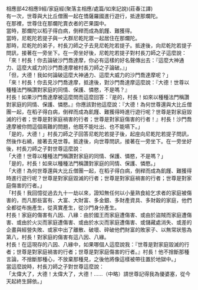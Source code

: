 相應部42相應9經/家庭經(聚落主相應/處篇/如來記說)(莊春江譯)  
有一次，世尊與大比丘僧團一起在憍薩羅國進行遊行，抵達那爛陀。  
在那裡，世尊住在那爛陀賣衣者的芒果園中。  
當時，那爛陀以稻子得白病，倒稈而成為飢饉、難獲得。  
當時，尼乾陀若提子與一大群尼乾陀眾一起居住在那爛陀。  
那時，尼乾陀的弟子，村長刀師之子去見尼乾陀若提子。抵達後，向尼乾陀若提子問訊，接著在一旁坐下。在一旁坐好後，尼乾陀若提子對村長刀師之子這麼說：  
「來！村長！你去論破沙門喬達摩，你必有這樣的好名聲傳出去：『這麼大神通力、這麼大威力的沙門喬達摩被村長刀師之子論破。』」  
「但，大德！我如何論破這麼大神通力、這麼大威力的沙門喬達摩呢？」  
「來！村長！你去見沙門喬達摩，抵達後，對沙門喬達摩這麼說：『大德！世尊以種種法門稱讚對家庭的同情、保護、憐愍，不是嗎？』  
村長！如果沙門喬達摩被這麼問而這麼回答：『是的，村長！如來以種種法門稱讚對家庭的同情、保護、憐愍。』你應該對他這麼說：『大德！為何世尊還與大比丘僧團一起，在稻子得白病，倒稈而成為飢饉、難獲得時進行遊行呢？世尊是對家庭毀滅的行者；世尊是對家庭禍害的行者；世尊是對家庭傷害的行者！』村長！沙門喬達摩被你問這個兩難的問題，他既不能吐出、也不能嚥下。」  
「是的，大德！」村長刀師之子回答尼乾陀若提子後，起座向尼乾陀若提子問訊，然後作右繞，接著去見世尊。抵達後，向世尊問訊，接著在一旁坐下。在一旁坐好後，村長刀師之子對世尊這麼說：  
「大德！世尊以種種法門稱讚對家庭的同情、保護、憐愍，不是嗎？」  
「是的，村長！如來以種種法門稱讚對家庭的同情、保護、憐愍。」  
「大德！為何世尊還與大比丘僧團一起，在稻子得白病，倒稈而成為飢饉、難獲得時進行遊行呢？世尊是對家庭毀滅的行者；世尊是對家庭禍害的行者；世尊是對家庭傷害的行者。」  
「村長！我回憶從過去九十一劫以來，證知無任何以小量熟食給乞求者的家庭被傷害的，而凡那些富有、大富、大財富、多金銀、多財產資具、多財穀的家庭，他們全都從布施產生，從真實產生，從沙門身分產生。  
村長！家庭的傷害有八因、八緣：由於國王而家庭遭傷害、或由於盜賊而家庭遭傷害、或由於火災而家庭遭傷害、或由於水災而家庭遭傷害、或儲藏處消失、或差的企畫與經營失敗、或家中出了離散、破壞、碎破他們財富的敗家子、以無常狀態為第八，村長！對家庭的傷害有這八因、八緣。  
村長！在這現存的八因、八緣中，如果哪個人這麼說我：『世尊是對家庭毀滅的行者；世尊是對家庭禍害的行者；世尊是對家庭傷害的行者。』村長！他不捨斷那種言論，不捨斷那種心，不放棄那種見，之後他將像這樣被帶往置於地獄中。」  
當這麼說時，村長刀師之子對世尊這麼說：  
「太偉大了，大德！太偉大了，大德！……（中略）請世尊記得我為優婆塞，從今天起終生歸依。」  
  
  
